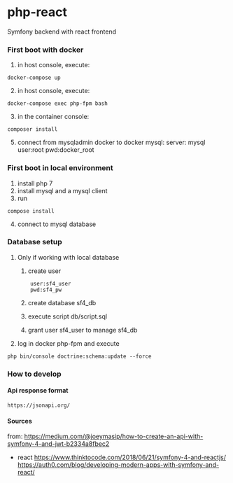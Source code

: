 # php-react
Symfony backend with react frontend

### First boot with docker
1. in host console, execute:
```
docker-compose up
```
2. in host console, execute:
```
docker-compose exec php-fpm bash
```
3. in the container console:
```
composer install
```
5. connect from mysqladmin docker to docker mysql:
server: mysql
user:root
pwd:docker_root


### First boot in local environment
1. install php 7
2. install mysql and a mysql client
3. run
```
compose install
```
4. connect to mysql database


### Database setup
1. Only if working with local database
    1. create user
    ```
        user:sf4_user
        pwd:sf4_pw
    ```

    2. create database sf4_db
    3. execute script db/script.sql

    4. grant user sf4_user to manage sf4_db

2. log in docker php-fpm and execute
```
php bin/console doctrine:schema:update --force

```

### How to develop

#### Api response format
```
https://jsonapi.org/
```


#### Sources

from:
https://medium.com/@joeymasip/how-to-create-an-api-with-symfony-4-and-jwt-b2334a8fbec2


- react 
https://www.thinktocode.com/2018/06/21/symfony-4-and-reactjs/
https://auth0.com/blog/developing-modern-apps-with-symfony-and-react/
